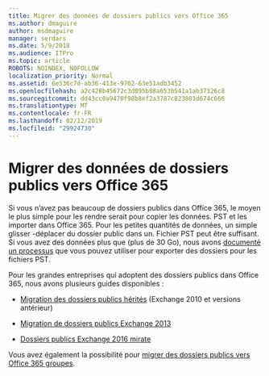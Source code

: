 ```yaml
---
title: Migrer des données de dossiers publics vers Office 365
ms.author: dmaguire
author: msdmaguire
manager: serdars
ms.date: 5/9/2018
ms.audience: ITPro
ms.topic: article
ROBOTS: NOINDEX, NOFOLLOW
localization_priority: Normal
ms.assetid: 6e536c7d-ab36-413e-9702-63e51adb3452
ms.openlocfilehash: a2c428b45672c3d895b88a653b541a1ab37326c8
ms.sourcegitcommit: dd43cc0a9470f98b8ef2a3787c823801d674c666
ms.translationtype: MT
ms.contentlocale: fr-FR
ms.lasthandoff: 02/12/2019
ms.locfileid: "29924730"
---
```

# <a name="migrate-public-folder-data-to-office-365"></a>Migrer des données de dossiers publics vers Office 365

Si vous n’avez pas beaucoup de dossiers publics dans Office 365, le moyen le plus simple pour les rendre serait pour copier les données. PST et les importer dans Office 365. Pour les petites quantités de données, un simple glisser -déplacer du dossier public dans un. Fichier PST peut être suffisant. Si vous avez des données plus que (plus de 30 Go), nous avons [documenté un processus](https://technet.microsoft.com/library/dn874017%28v=exchg.150%29.aspx) que vous pouvez utiliser pour exporter des dossiers pour les fichiers PST. 
  
Pour les grandes entreprises qui adoptent des dossiers publics dans Office 365, nous avons plusieurs guides disponibles :
  
- [Migration des dossiers publics hérités](https://technet.microsoft.com/library/dn874017%28v=exchg.150%29.aspx) (Exchange 2010 et versions antérieur) 
    
- [Migration de dossiers publics Exchange 2013](https://technet.microsoft.com/library/mt798260%28v=exchg.150%29.aspx)
    
- [Dossiers publics Exchange 2016 mirate](https://technet.microsoft.com/library/mt798260%28v=exchg.160%29.aspx)
    
Vous avez également la possibilité pour [migrer des dossiers publics vers Office 365 groupes](https://technet.microsoft.com/library/mt843872%28v=exchg.150%29.aspx).
  

